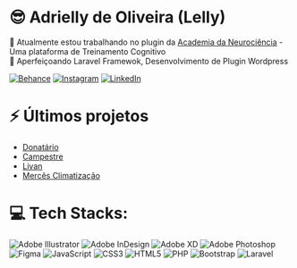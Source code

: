 # 😎 Adrielly de Oliveira (Lelly)
🧠 Atualmente estou trabalhando no plugin da [Academia da Neurociência](https://app.institutodeneurociencia.com.br/login/) - Uma plataforma de Treinamento Cognitivo<br>🌱 Aperfeiçoando Laravel Framewok, Desenvolvimento de Plugin Wordpress<br>

[![Behance](https://img.shields.io/badge/Behance-1769ff?logo=behance&logoColor=white)](https://behance.net/lellyoliver) [![Instagram](https://img.shields.io/badge/Instagram-%23E4405F.svg?logo=Instagram&logoColor=white)](https://instagram.com/iamlelly) [![LinkedIn](https://img.shields.io/badge/LinkedIn-%230077B5.svg?logo=linkedin&logoColor=white)](https://linkedin.com/in/lellyoliver) 

# ⚡ Últimos projetos
- [Donatário](https://donatario.com.br/)
- [Campestre](https://cozinhacampestre.com.br/)
- [Livan](https://livan.com.br/)
- [Mercês Climatização](https://mercesclimatizacao.com.br/a-merces/)

# 💻 Tech Stacks:
![Adobe Illustrator](https://img.shields.io/badge/adobeillustrator-%23FF9A00.svg?style=for-the-badge&logo=adobeillustrator&logoColor=white) ![Adobe InDesign](https://img.shields.io/badge/Adobe%20InDesign-49021F?style=for-the-badge&logo=adobeindesign&logoColor=white) ![Adobe XD](https://img.shields.io/badge/Adobe%20XD-470137?style=for-the-badge&logo=Adobe%20XD&logoColor=#FF61F6) ![Adobe Photoshop](https://img.shields.io/badge/adobephotoshop-%2331A8FF.svg?style=for-the-badge&logo=adobephotoshop&logoColor=white) 	![Figma](https://img.shields.io/badge/figma-%23F24E1E.svg?style=for-the-badge&logo=figma&logoColor=white) ![JavaScript](https://img.shields.io/badge/javascript-%23323330.svg?style=for-the-badge&logo=javascript&logoColor=%23F7DF1E) ![CSS3](https://img.shields.io/badge/css3-%231572B6.svg?style=for-the-badge&logo=css3&logoColor=white) ![HTML5](https://img.shields.io/badge/html5-%23E34F26.svg?style=for-the-badge&logo=html5&logoColor=white) ![PHP](https://img.shields.io/badge/php-%23777BB4.svg?style=for-the-badge&logo=php&logoColor=white) ![Bootstrap](https://img.shields.io/badge/bootstrap-%23563D7C.svg?style=for-the-badge&logo=bootstrap&logoColor=white) ![Laravel](https://img.shields.io/badge/laravel-%23FF2D20.svg?style=for-the-badge&logo=laravel&logoColor=white)
